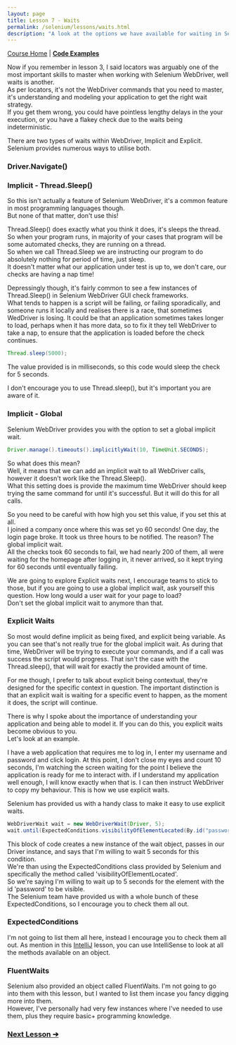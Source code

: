 ```yaml
---
layout: page
title: Lesson 7 - Waits
permalink: /selenium/lessons/waits.html
description: "A look at the options we have available for waiting in Selenium WebDriver"
---
```

[Course Home](../course) \| [**Code Examples**](https://github.com/FriendlyTester/Selenium-WebDriver-Examples/blob/master/java/src/test/java/lessons/G_Waits.java)

Now if you remember in lesson 3, I said locators was arguably one of the most important skills to master when working with Selenium WebDriver, well waits is another.  
As per locators, it's not the WebDriver commands that you need to master, it's understanding and modeling your application to get the right wait strategy.  
If you get them wrong, you could have pointless lengthy delays in the your execution, or you have a flakey check due to the waits being indeterministic. 

There are two types of waits within WebDriver, Implicit and Explicit. Selenium provides numerous ways to utilise both.

### Driver.Navigate()


### Implicit - Thread.Sleep()
So this isn't actually a feature of Selenium WebDriver, it's a common feature in most programming languages though.  
But none of that matter, don't use this!

Thread.Sleep() does exactly what you think it does, it's sleeps the thread. So when your program runs, in majority of your cases that program will be some automated checks, they are running on a thread.  
So when we call Thread.Sleep we are instructing our program to do absolutely nothing for period of time, just sleep.  
It doesn't matter what our application under test is up to, we don't care, our checks are having a nap time!

Depressingly though, it's fairly common to see a few instances of Thread.Sleep() in Selenium WebDriver GUI check frameworks.  
What tends to happen is a script will be failing, or failing sporadically, and someone runs it locally and realises there is a race, that sometimes WedDriver is losing. It could be that an application sometimes takes longer to load, perhaps when it has more data, so to fix it they tell WebDriver to take a nap, to ensure that the application is loaded before the check continues.

```java
Thread.sleep(5000);
``` 
The value provided is in milliseconds, so this code would sleep the check for 5 seconds. 

I don't encourage you to use Thread.sleep(), but it's important you are aware of it. 

### Implicit - Global
Selenium WebDriver provides you with the option to set a global implicit wait.
```java
Driver.manage().timeouts().implicitlyWait(10, TimeUnit.SECONDS);
```
So what does this mean?  
Well, it means that we can add an implicit wait to all WebDriver calls, however it doesn't work like the Thread.Sleep().  
What this setting does is provide the maximum time WebDriver should keep trying the same command for until it's successful. But it will do this for all calls.

So you need to be careful with how high you set this value, if you set this at all.  
I joined a company once where this was set yo 60 seconds! One day, the login page broke. It took us three hours to be notified. The reason? The global implicit wait.  
All the checks took 60 seconds to fail, we had nearly 200 of them, all were waiting for the homepage after logging in, it never arrived, so it kept trying for 60 seconds until eventually failing.

We are going to explore Explicit waits next, I encourage teams to stick to those, but if you are going to use a global implicit wait, ask yourself this question. How long would a user wait for your page to load?  
Don't set the global implicit wait to anymore than that.

### Explicit Waits
So most would define implicit as being fixed, and explicit being variable. As you can see that's not really true for the global implicit wait. As during that time, WebDriver will be trying to execute your commands, and if a call was success the script would progress. That isn't the case with the Thread.sleep(), that will wait for exactly the provided amount of time.

For me though, I prefer to talk about explicit being contextual, they're designed for the specific context in question. The important distinction is that an explicit wait is waiting for a specific event to happen, as the moment it does, the script will continue.

There is why I spoke about the importance of understanding your application and being able to model it. If you can do this, you explicit waits become obvious to you.  
Let's look at an example.  

I have a web application that requires me to log in, I enter my username and password and click login. At this point, I don't close my eyes and count 10 seconds, I'm watching the screen waiting for the point I believe the application is ready for me to interact with. if I understand my application well enough, I will know exactly when that is. I can then instruct WebDriver to copy my behaviour. This is how we use explicit waits. 

Selenium has provided us with a handy class to make it easy to use explicit waits.
```java
WebDriverWait wait = new WebDriverWait(Driver, 5);
wait.until(ExpectedConditions.visibilityOfElementLocated(By.id("password")));
```
This block of code creates a new instance of the wait object, passes in our Driver instance, and says that I'm willing to wait 5 seconds for this condition.  
We're than using the ExpectedConditions class provided by Selenium and specifically the method called 'visibilityOfElementLocated'.  
So we're saying I'm willing to wait up to 5 seconds for the element with the id 'password' to be visible.  
The Selenium team have provided us with a whole bunch of these ExpectedConditions, so I encourage you to check them all out.

### ExpectedConditions
I'm not going to list them all here, instead I encourage you to check them all out. As mention in this [IntelliJ](../java/lessons/usingintellij) lesson, you can use IntelliSense to look at all the methods available on an object. 

### FluentWaits
Selenium also provided an object called FluentWaits. I'm not going to go into them with this lesson, but I wanted to list them incase you fancy digging more into them.  
However, I've personally had very few instances where I've needed to use them, plus they require basic+ programming knowledge. 

### [Next Lesson &#10132;](../lessons/roadmap)